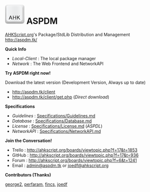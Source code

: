# ![*](Local-Client/Res/ahk.png) ASPDM
  
[AHKScript.org](http://ahkscript.org/)'s Package/StdLib Distribution and Management  
http://aspdm.tk/  
  
**Quick Info**  
  
- _Local-Client_ : The local package manager  
- _Network_ : The Web Frontend and NetworkAPI  
  
**Try ASPDM right now!**  
  
Download the latest version (Development Version, Always up to date)  
  
- http://aspdm.tk/client  
- http://aspdm.tk/client/get.php (_Direct download_)  
  
**Specifications**  

- _Guidelines_ : [Specifications/Guidelines.md](Specifications/Guidelines.md)  
- _Database_ : [Specifications/Database.md](Specifications/Database.md)  
- _License_ : [Specifications/License.md](Specifications/License.md) (_ASPDL_)  
- _NetworkAPI_ : [Specifications/NetworkAPI.md](Specifications/NetworkAPI.md)  
  
**Join the Conversation!**  
  
- Trello : http://ahkscript.org/boards/viewtopic.php?f=17&t=1853
- GitHub : http://ahkscript.org/boards/viewtopic.php?f=17&t=936
- Forum : http://ahkscript.org/boards/viewtopic.php?f=6&t=1241
- Email : [admin@aspdm.tk](mailto:admin@aspdm.tk) or [joedf@ahkscript.org](mailto:joedf@ahkscript.org)
  
**Contributors (Thanks)**  
  
[george2](https://github.com/george2), [perfaram](https://github.com/perfaram), [fincs](https://github.com/fincs), [joedf](https://github.com/joedf)
